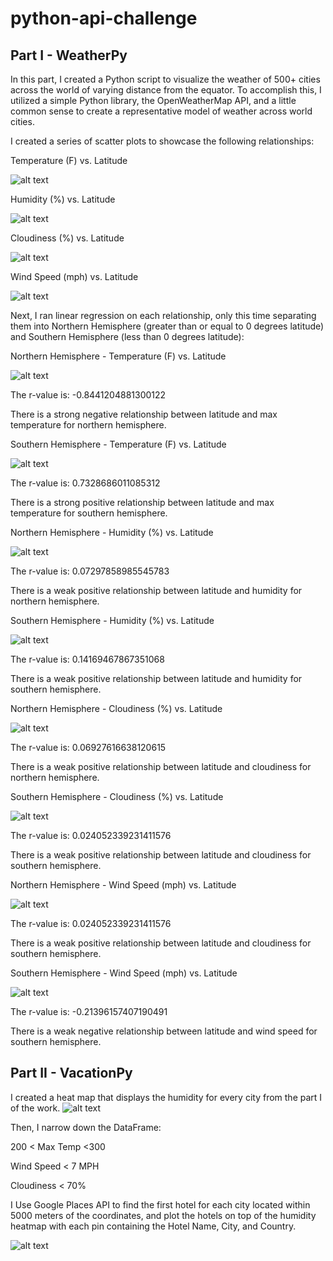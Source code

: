 # python-api-challenge
## Part I - WeatherPy

In this part, I created a Python script to visualize the weather of 500+ cities across the world of varying distance from the equator. To accomplish this, I utilized a simple Python library, the OpenWeatherMap API, and a little common sense to create a representative model of weather across world cities.

I created a series of scatter plots to showcase the following relationships:

Temperature (F) vs. Latitude

![alt text](https://github.com/SeanPei-coder/python-api-challenge/blob/main/WeatherPy/Output/City%20Latitude%20vs.%20Max%20Temperature.png)


Humidity (%) vs. Latitude

![alt text](https://github.com/SeanPei-coder/python-api-challenge/blob/main/WeatherPy/Output/City%20Latitude%20vs.%20Humidity.png)


Cloudiness (%) vs. Latitude

![alt text](https://github.com/SeanPei-coder/python-api-challenge/blob/main/WeatherPy/Output/City%20Latitude%20vs.%20Cloudiness.png)


Wind Speed (mph) vs. Latitude

![alt text](https://github.com/SeanPei-coder/python-api-challenge/blob/main/WeatherPy/Output/City%20Latitude%20vs.%20Wind%20Speed.png)


Next, I ran linear regression on each relationship, only this time separating them into Northern Hemisphere (greater than or equal to 0 degrees latitude) and Southern Hemisphere (less than 0 degrees latitude):

Northern Hemisphere - Temperature (F) vs. Latitude

![alt text](https://github.com/SeanPei-coder/python-api-challenge/blob/main/WeatherPy/Output/latitude%20and%20max%20temperature%20for%20northern%20hemisphere.png)

The r-value is: -0.8441204881300122

There is a strong negative relationship between latitude and max temperature for northern hemisphere.



Southern Hemisphere - Temperature (F) vs. Latitude

![alt text](https://github.com/SeanPei-coder/python-api-challenge/blob/main/WeatherPy/Output/latitude%20and%20max%20temperature%20for%20southern%20hemisphere.png)

The r-value is: 0.7328686011085312

There is a strong positive relationship between latitude and max temperature for southern hemisphere.



Northern Hemisphere - Humidity (%) vs. Latitude

![alt text](https://github.com/SeanPei-coder/python-api-challenge/blob/main/WeatherPy/Output/latitude%20and%20humidity%20for%20northern%20hemisphere.png)

The r-value is: 0.07297858985545783

There is a weak positive relationship between latitude and humidity for northern hemisphere.



Southern Hemisphere - Humidity (%) vs. Latitude

![alt text](https://github.com/SeanPei-coder/python-api-challenge/blob/main/WeatherPy/Output/latitude%20and%20humidity%20for%20southern%20hemisphere.png)

The r-value is: 0.14169467867351068

There is a weak positive relationship between latitude and humidity for southern hemisphere.



Northern Hemisphere - Cloudiness (%) vs. Latitude

![alt text](https://github.com/SeanPei-coder/python-api-challenge/blob/main/WeatherPy/Output/latitude%20and%20cloudiness%20for%20northern%20hemisphere.png)

The r-value is: 0.06927616638120615

There is a weak positive relationship between latitude and cloudiness for northern hemisphere.



Southern Hemisphere - Cloudiness (%) vs. Latitude

![alt text](https://github.com/SeanPei-coder/python-api-challenge/blob/main/WeatherPy/Output/latitude%20and%20cloudiness%20for%20southern%20hemisphere.png)

The r-value is: 0.024052339231411576

There is a weak positive relationship between latitude and cloudiness for southern hemisphere.



Northern Hemisphere - Wind Speed (mph) vs. Latitude

![alt text](https://github.com/SeanPei-coder/python-api-challenge/blob/main/WeatherPy/Output/latitude%20and%20wind%20speed%20for%20northern%20hemisphere.png)

The r-value is: 0.024052339231411576

There is a weak positive relationship between latitude and cloudiness for southern hemisphere.


Southern Hemisphere - Wind Speed (mph) vs. Latitude

![alt text](https://github.com/SeanPei-coder/python-api-challenge/blob/main/WeatherPy/Output/latitude%20and%20wind%20speed%20for%20southern%20hemisphere.png)

The r-value is: -0.21396157407190491

There is a weak negative relationship between latitude and wind speed for southern hemisphere.


## Part II - VacationPy
I created a heat map that displays the humidity for every city from the part I of the work.
![alt text](https://github.com/SeanPei-coder/python-api-challenge/blob/main/VacationPy/Output/output1.png)

Then, I narrow down the DataFrame:

200 < Max Temp <300 

Wind Speed < 7 MPH

Cloudiness < 70%
                            
I Use Google Places API to find the first hotel for each city located within 5000 meters of the coordinates, and plot the hotels on top of the humidity heatmap with each pin containing the Hotel Name, City, and Country.

![alt text](https://github.com/SeanPei-coder/python-api-challenge/blob/main/VacationPy/Output/output2.png)
